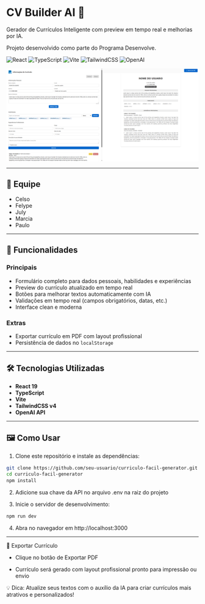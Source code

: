 # CV Builder AI 🚀

Gerador de Currículos Inteligente com preview em tempo real e melhorias por IA. 
 
Projeto desenvolvido como parte do Programa Desenvolve.

![React](https://img.shields.io/badge/React-19-blue?logo=react) ![TypeScript](https://img.shields.io/badge/TypeScript-4.9-blue?logo=typescript) ![Vite](https://img.shields.io/badge/Vite-4.4-purple?logo=vite) ![TailwindCSS](https://img.shields.io/badge/TailwindCSS-v4-blue?logo=tailwind-css) ![OpenAI](https://img.shields.io/badge/OpenAI-API-red)

![Preview do Projeto](./public/preview.png)

---

## 👥 Equipe
- Celso  
- Felype  
- July  
- Marcia  
- Paulo  

---

## 🌟 Funcionalidades

### Principais
- Formulário completo para dados pessoais, habilidades e experiências  
- Preview do currículo atualizado em tempo real  
- Botões para melhorar textos automaticamente com IA  
- Validações em tempo real (campos obrigatórios, datas, etc.)  
- Interface clean e moderna  

### Extras
- Exportar currículo em PDF com layout profissional  
- Persistência de dados no `localStorage`  

---

## 🛠️ Tecnologias Utilizadas
- **React 19**  
- **TypeScript**  
- **Vite**  
- **TailwindCSS v4**  
- **OpenAI API**  

---

## 🖼️ Como Usar

1. Clone este repositório e instale as dependências:

```bash
git clone https://github.com/seu-usuario/curriculo-facil-generator.git
cd curriculo-facil-generator
npm install
```

2. Adicione sua chave da API no arquivo .env na raiz do projeto

3. Inicie o servidor de desenvolvimento:

```bash
npm run dev
```

4. Abra no navegador em http://localhost:3000

---

📄 Exportar Currículo

- Clique no botão de Exportar PDF

- Currículo será gerado com layout profissional pronto para impressão ou envio

💡 Dica: Atualize seus textos com o auxílio da IA para criar currículos mais atrativos e personalizados!